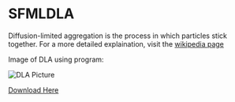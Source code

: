 # SFMLDLA
Diffusion-limited aggregation is the process in which particles stick together.  For a more detailed explaination, visit the [wikipedia page](https://en.wikipedia.org/wiki/Diffusion-limited_aggregation)

Image of DLA using program:

![DLA Picture](http://geeoon.com/projects/images/dla.png "DLA Simulation")

[Download Here](http://geeoon.com/projects/dla/dla.rar)
